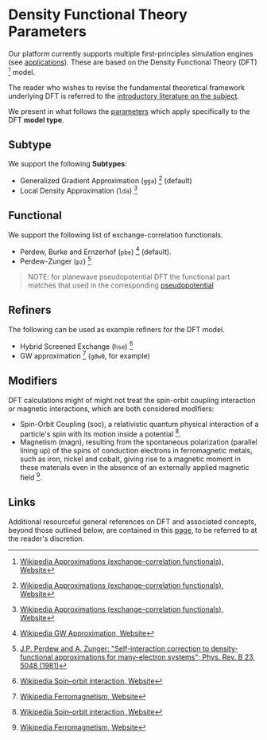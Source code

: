 # Density Functional Theory Parameters
 
Our platform currently supports multiple first-principles simulation engines (see [applications](../../software/components.md)). These are based on the Density Functional Theory (DFT) [^1] model.
 
The reader who wishes to revise the fundamental theoretical framework underlying DFT is referred to the [introductory literature on the subject](references.md).

We present in what follows the [parameters](../../models/parameters.md) which apply specifically to the DFT **model type**.

## Subtype

We support the following **Subtypes**:

- Generalized Gradient Approximation (`gga`) [^1] (default)
- Local Density Approximation (`lda`) [^1]

## Functional

We support the following list of exchange-correlation functionals.

- Perdew, Burke and Ernzerhof (`pbe`) [^3] (default).
- Perdew-Zunger (`pz`) [^4]

> NOTE: for planewave pseudopotential DFT the functional part matches that used in the corresponding [pseudopotential](../../methods-directory/pseudopotential/overview.md)

## Refiners

The following can be used as example refiners for the DFT model.

- Hybrid Screened Exchange (`hse`) [^5] 
- GW approximation [^6] (`g0w0`, for example)   

## Modifiers

DFT calculations might of might not treat the spin-orbit coupling interaction or magnetic interactions, which are both considered modifiers:

- Spin-Orbit Coupling (soc), a relativistic quantum physical interaction of a particle's spin with its motion inside a potential [^5]. 
- Magnetism (magn), resulting from the spontaneous polarization (parallel lining up) of the spins of conduction electrons in ferromagnetic metals, such as iron, nickel and cobalt, giving rise to a magnetic moment in these materials even in the absence of an externally applied magnetic field [^6].

## Links

Additional resourceful general references on DFT and associated concepts, beyond those outlined below, are contained in this [page](references.md), to be referred to at the reader's discretion.

[^1]: [Wikipedia Approximations (exchange–correlation functionals), Website](https://en.wikipedia.org/wiki/Density_functional_theory#Approximations_(exchange%E2%80%93correlation_functionals))
[^1]: [J.P. Perdew, K. Burke, M. Ernzerhof: "Generalized Gradient Approximation Made Simple"; Phys. Rev. Lett. 77, 3865 (1996)](https://users.wfu.edu/natalie/s11phy752/lecturenote/PhysRevLett.77.3865.pdf)
[^2]: [Wikipedia Hybrid Screened Exchange, Website](https://en.wikipedia.org/wiki/Hybrid_functional#HSE)
[^3]: [Wikipedia GW Approximation, Website](https://en.wikipedia.org/wiki/GW_approximation)
[^4]: [J.P. Perdew and A. Zunger: "Self-interaction correction to density-functional approximations for many-electron systems"; Phys. Rev. B 23, 5048 (1981)](https://journals.aps.org/prb/pdf/10.1103/PhysRevB.23.5048)
[^5]: [Wikipedia Spin–orbit interaction, Website](https://en.wikipedia.org/wiki/Spin%E2%80%93orbit_interaction)
[^6]: [Wikipedia Ferromagnetism, Website](https://en.wikipedia.org/wiki/Ferromagnetism)
